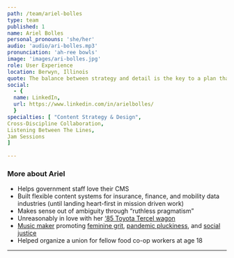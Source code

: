 ```yaml
---
path: /team/ariel-bolles
type: team
published: 1
name: Ariel Bolles
personal_pronouns: 'she/her'
audio: 'audio/ari-bolles.mp3'
pronunciation: 'ah-ree bowls'
image: 'images/ari-bolles.jpg'
role: User Experience
location: Berwyn, Illinois
quote: The balance between strategy and detail is the key to a plan that will work for years to come.
social: 
  - {
  name: LinkedIn,
  url: https://www.linkedin.com/in/arielbolles/
  }
specialties: [ "Content Strategy & Design",
Cross-Discipline Collaboration,
Listening Between The Lines,
Jam Sessions
]
  
---
```


### More about Ariel
* Helps government staff love their CMS
* Built flexible content systems for insurance, finance, and mobility data industries (until landing heart-first in mission driven work)
* Makes sense out of ambiguity through “ruthless pragmatism”
* Unreasonably in love with her [‘85 Toyota Tercel wagon](https://jalopnik.com/1985-toyota-tercel-4wd-wagon-340958)
* [Music maker](https://youtu.be/7HeGPHsqCIY) promoting [feminine grit](https://www.instagram.com/glassmountainmusic/), [pandemic pluckiness](https://www.youtube.com/watch?v=BzyF50bTgz0), and [social justice](https://www.instagram.com/p/CB00wQSlNsj/)
* Helped organize a union for fellow food co-op workers at age 18

-----------------------------------
